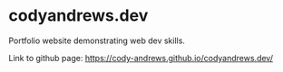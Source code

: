 # codyandrews.dev
Portfolio website demonstrating web dev skills. 

Link to github page: https://cody-andrews.github.io/codyandrews.dev/

